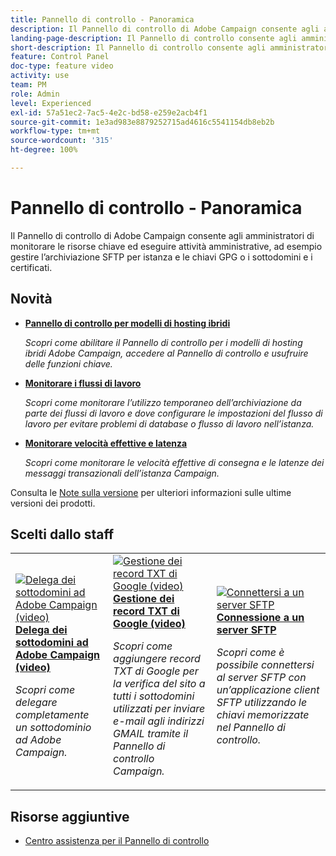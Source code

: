 ```yaml
---
title: Pannello di controllo - Panoramica
description: Il Pannello di controllo di Adobe Campaign consente agli amministratori di monitorare le risorse chiave ed eseguire attività amministrative, ad esempio gestire l’archiviazione SFTP per istanza e le chiavi GPG o i sottodomini e i certificati.
landing-page-description: Il Pannello di controllo consente agli amministratori di monitorare le risorse chiave ed eseguire attività di amministrazione, ad esempio gestire l’archiviazione SFTP, le chiavi GPG, i sottodomini e i certificati.
short-description: Il Pannello di controllo consente agli amministratori di monitorare le risorse chiave ed eseguire attività di amministrazione, ad esempio gestire l’archiviazione SFTP, le chiavi GPG, i sottodomini e i certificati.
feature: Control Panel
doc-type: feature video
activity: use
team: PM
role: Admin
level: Experienced
exl-id: 57a51ec2-7ac5-4e2c-bd58-e259e2acb4f1
source-git-commit: 1e3ad983e8879252715ad4616c5541154db8eb2b
workflow-type: tm+mt
source-wordcount: '315'
ht-degree: 100%

---
```


# Pannello di controllo - Panoramica

Il Pannello di controllo di Adobe Campaign consente agli amministratori di monitorare le risorse chiave ed eseguire attività amministrative, ad esempio gestire l’archiviazione SFTP per istanza e le chiavi GPG o i sottodomini e i certificati.

<div id="whats-new-section">

## Novità

* **[Pannello di controllo per modelli di hosting ibridi](/help/control-panel-for-hybrid-hosting-models.md)**

   *Scopri come abilitare il Pannello di controllo per i modelli di hosting ibridi Adobe Campaign, accedere al Pannello di controllo e usufruire delle funzioni chiave.*

* **[Monitorare i flussi di lavoro](/help/performance-monitoring/monitor-workflows.md)**

   *Scopri come monitorare l’utilizzo temporaneo dell’archiviazione da parte dei flussi di lavoro e dove configurare le impostazioni del flusso di lavoro per evitare problemi di database o flusso di lavoro nell’istanza.*

* **[Monitorare velocità effettive e latenza](/help/performance-monitoring/monitor-throughputs-and-latency.md)**

   *Scopri come monitorare le velocità effettive di consegna e le latenze dei messaggi transazionali dell’istanza Campaign.*

Consulta le [Note sulla versione](https://experienceleague.adobe.com/docs/control-panel/using/release-notes.html?lang=it) per ulteriori informazioni sulle ultime versioni dei prodotti.

</div>

<div id="recs-overview-body-1"></div>
<div id="recs-overview-body-2"></div>
<div id="recs-overview-body-3"></div>
<div id="recs-overview-body-4"></div>
<div id="recs-overview-body-5"></div>
<div id="recs-overview-body-6"></div>

<div id="staff-picks-section">

## Scelti dallo staff

<table>
<tr>
  <td>
    <a href="./subdomains-and-certificates/subdomain-delegation.md"> 
      <img alt="Delega dei sottodomini ad Adobe Campaign (video)" src="./assets/31390.jpg"/>
    </a>
    <div>
      <a href="./subdomains-and-certificates/subdomain-delegation.md">
    <strong>Delega dei sottodomini ad Adobe Campaign (video)</strong>
    </a>
    </div>
    <p>
    <em>Scopri come delegare completamente un sottodominio ad Adobe Campaign.</em>
    <p>
  </td>
   <td>
    <a href="./subdomains-and-certificates/google-txt-record-management.md">
      <img alt="Gestione dei record TXT di Google (video)" src="./assets/32369.jpg" />
    </a>
    <div>
    <a href="./subdomains-and-certificates/google-txt-record-management.md">
    <strong>Gestione dei record TXT di Google (video)</strong>
    </a>
    </div>
    <p>
    <em> Scopri come aggiungere record TXT di Google per la verifica del sito a tutti i sottodomini utilizzati per inviare e-mail agli indirizzi GMAIL tramite il Pannello di controllo Campaign.</em>
    <p>
  </td>
  <td>
    <a href="./sftp-management/connect-to-sftp-server.md">
      <img alt="Connettersi a un server SFTP" src="./assets/27263.jpg" />
    </a>
    <div>
      <a href="./sftp-management/connect-to-sftp-server.md">
    <strong>Connessione a un server SFTP</strong>
    </a>
    </div>
    <p>
    <em>Scopri come è possibile connettersi al server SFTP con un’applicazione client SFTP utilizzando le chiavi memorizzate nel Pannello di controllo. </em>
    <p>
  </td>
</tr>
</table>

</div>

## Risorse aggiuntive

* [Centro assistenza per il Pannello di controllo](https://experienceleague.adobe.com/docs/control-panel/using/control-panel-home.html?lang=it)

